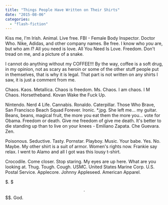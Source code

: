 ```yaml
---
title: "Things People Have Written on Their Shirts"
date: "2015-08-06"
categories: 
  - "flash-fiction"
---
```


Kiss me, I'm Irish. Animal. Live free. FBI - Female Body Inspector. Doctor Who. Nike, Adidas, and other company names. Be free. I know who _you_ are, but who am _I_? All you need is love. All You Need Is Love. Freedom. Don't tread on me, and a picture of a snake.

I cannot do anything without my COFFEE!!! By the way, coffee is a soft drug, in my opinion, not as scary as heroin or some of the other stuff people put in themselves, that is why it is legal. That part is not written on any shirts I saw, it is just a comment from me.

Chaos. Kaos. Metallica. Chaos is freedom. Ms. Chaos. I am chaos. I M Chaos. Horsetheband. Kovan Wake the Fuck Up.

Nintendo. Nerd 4 Life. Cannabis. Ronaldo. Caterpillar. Those Who Brave, San Francisco Beach Squad Forever. Ironic. \*.jpg. She left me... my guitar. Beans, beans, magical fruit, the more you eat them the more you... vote for Obama. Freedom or death. Give me freedom of give me death. It's better to die standing up than to live on your knees - Emiliano Zapata. Che Guevara. Zen.

Poisonous. Seductive. Tasty. Pornstar. Playboy. Music. Your babe. Yes. No. Maybe. My other shirt is a suit of armor. Women's rights now. Frankie say relax. I went to Alamo and all I got was this lousy t-shirt.

Crocodile. Come closer. Stop staring. My eyes are up here. What are you looking at. Thug. Tough. Cough. USMC. United States Marine Corp. U.S. Postal Service. Applecore. Johnny Appleseed. American Apparel.

$. $$$. $$$$$$$$$$$$$$$$$$$$$$$$$$$$. God.
